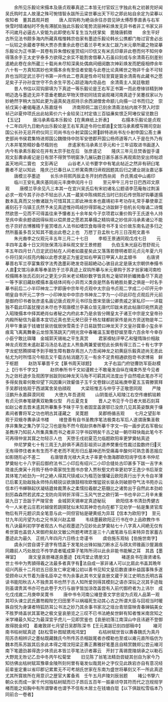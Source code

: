 <!-- { "loadSidebar": true } -->
　　余所见乐毅论宋搨本及唐贞观摹真迹二本皆无付官奴三字独此有之初甚完好闻吴氏购时主人故漫之殊可惋惜智永跋所云梁世摹出天下珍之即此帖自余定为梁摹以俟知者　董其昌观并题
　　唐人双钩称为絶诣余往亦尝见钟太傅荐季直表与右军快雪时晴诸帖时不免有滞腻处独此乐毅论笔势流丽神彩焕发无异书者非工书家又非不问嵗月必逼古人安能为此即使右军复生当为抚掌矣　毘陵唐鹤徴
　　余生平好古所见法书颇多海内所藏真楷惟韩宗伯家有墨迹乐毅论韩长公携都门毎过官舍必出一玩较之余蔵者字稍大贾亦贵重余此卷已着兰亭考米友仁跋乃米元章所蔵之物梁摹乐毅论为正书第一其卷有异朱僧权鉴赏绍兴印信又有米氏印章非此卷而何不知何幸得落余手王太史宇泰多方欲得之余实不能割舍借摹入石虽曰刻成与余清斋石刻差别逺絶此卷在余所蔵三十载尚未尽知深奥处偶病间细阅数次神彩焕发而肥瘦相停余年六十有一方真知其妙也宋搨本余有至佳者安能与此卷比论真稀世之物非千金不可轻弃也当同定武兰亭行书第一并传此二卷真是性命可轻至寳是寳余清斋有此藏书之愿足矣子子孙孙宜世守不负余生平苦心踪迹海内竒品也　余清斋主人吴廷敬题
　　昔人书估以双钩廓填为下真迹一等乐毅论是王右军正书第一而此卷锋铩精到神明迈逸与墨迹无异不意垂老覩此罕物天啓初同钱宫谕观褚河南真迹于吴蹇叔家以为妙絶然字稍大当知此更为逼真矣连叔持示余西湖僧舍命颛儿向搨一过书而归之　崇祯戊寅小暑偈庵道人陈嘉燧书
　　济南邢侗二跋已刻余清斋法帖内故不赘入时崇祯己卯夏仲项氏出此帖索价六十金较吴江村定值三百镒亷矣恨乏阿堵仅留览数日【玉记】
　　唐冯承素临本乐毅论【在黄麻纸上折表】
　　右搨本乐毅论是贞观十二年四月九日勅内出乐毅论是王右军真迹令将仕郎直文馆冯承素模写赐司空赵国公长孙无忌开府仪同三司尚书左仆射梁国公房龄特进尚书左仆射申国公髙士亷吏部尚书侯君集特进郑国公魏徴侍中防军安徳郡开国公杨师道等六人于是在外乃有六本并笔势精妙备尽楷则也
　　彦逺家有冯承素兰亭元和十三年诏取进书画遂入内今有承素乐毅论在并有太宗手批在后　张彦逺记
　　隆庆三年元旦焚香盥手谨观文彭夀承甫记是日有禁不得贺节明窗净几展玩数日甚乐甚乐再观索防安出师帖颂盖天地间二寳也　文彭再记
　　山谷老人论书要字中有笔此帖近之然非有研臼笔簏者不足以知此　隆庆己巳春日从三桥寓斋携归谛观因题其后归之建业胡汝嘉记事
　　唐模兰亭墨迹
　　长乐许将熙丙辰孟冬开封府西亝阅　乔氏篑成中山甫印
　　临川王安礼黄庆基同阅元丰庚申闰月十日
　　至元甲午三月廿日巴西邓文原观
　　唐模兰亭余见凡三本其一在宜兴吴氏后有宋初诸名公题语李范庵毎过荆溪必求一观今其子孙亦不轻出示人其一蔵吴中陈缉熙氏当时已刻石传世陈好钩摹遂搨数本乱真而又分散诸跋为可惜耳其三即此神龙本也嘉靖初丰考功存礼常手摹使章正甫刻石于乌镇王氏然予未见真迹惟孙鸣岐抄得郭祐之诗跋鲜于伯机长句毎诵二诗慨然欲思一见而不可得盖往来予懐者五十余年矣今子京项君以重价购于王氏遂令人持至呉中索余题语因得纵观以偿夙昔之愿若其摹搨之精钩填之妙信非冯承素诸公不能也子京好古博雅精于鉴赏嗜古人法书如嗜饮食毎得竒书不复论价故东南名迹多归之然所蓄虽多吾又知其不能出此卷之上也　万厯丁丑孟秋七月三日茂苑文嘉书
　　朱光裔李之仪观元丰五年三月二十七日
　　李柜王景通同观戊戌七日
　　元丰四年孟春十日又同张保清冯泽纵观文安王景修题
　　仇伯玉朱光庭石苍舒观元丰五年四月廿八日定武旧帖在人间者如晨星矣此又落落若啓明者耶元贞元年夏六月仆将归吴兴叔亮内翰以此卷求是正为鉴定如右甲寅日甲寅人赵孟頫书
　　右唐贤摹晋右军兰亭宴集叙字法秀逸墨彩艳发竒丽超絶动心骇目此定是唐太宗朝供奉搨书人直文馆冯承素等奉圣防于兰亭真迹上双钩所摹与米元章购于苏才翁家褚河南检校搨赐本张氏石刻对之更无少异米老论精妙数字皆具有之毫铓转折纎微备尽下真迹一等予家旧藏赵模搨本虽结体间有小异而义类良是然各有絶胜处要之俱是一时名手摹书前后二小半印神龙二字即唐中宗年号贞观中太宗自书贞观二字成二小印开元中明皇自书开元二字作一小印神龙中中宗亦书神龙二字为一小印此印在贞观后开元前是御府印书者张彦逺名画记唐贞观开元书印及晋宋至唐公卿贵戚之家私印一一详载独不载此印盖犹搜访未尽也予观唐模兰亭甚众皆无唐代印跋未若此帖唐印宛然真迹入昭陵搨本中择其絶肖似者秘之内府此本乃是余皆分赐皇太子诸王中宗是文皇帝孙内殿所秘信为最善本宜切近真也至元癸巳获于杨左辖都尉家传是尚方资送物是年二月甲午重装于钱塘甘泉坊僦居快雪斋壬子日易跋赞曰神龙天子文皇孙寳章小玺余半痕鸾飞离离舞秦云龙惊荡荡跳天门明光宫中春曦温玉案卷舒娱至尊六百余年今幸存小臣宁敢比璵璠　金城郭天锡祐之平生真赏
　　君家褉帖评甲乙和璧隋珠价相敌神龙贞观苦未逺赵葛冯汤总名迹主人熊鱼两兼爱彼短此长俱有得三百二十有七字字字龙蛇怒腾掷嗟予到手眼生障有数存焉岂人力吾闻神龙之初黄庭乐毅真迹尚无恙此帖尤为时所惜况今相去又千载古帖消磨万无一有余不足贵相通欲抱竒书求博易　鲜于枢题
　　赵防军摹晋千文【篆书周天球题】
　　太子右监门府铠曹防军臣赵模上【行书千字文】
　　赵供奉所书千文如谨敕士不敢毫发自纵在绳束外至今见者为之敛衽退步及观困学翁跋则如神龙天马殆不可羁其间法度出于自然噫此笔亦不可多得矣我辈何敢仰望下风因乗兴效颦值子玉千文卷録以还延祐庚申夏五玉霄滕賔拜手吴郡钱佑观于西湖寓舍吴伯顔观
　　大梁班惟志与仲亨子正敬思同观
　　严陵汪鹏升永嘉薛漠同观
　　大徳九年吾道观
　　山阴茧纸入昭陵江右空传瘗鹤铭赖有贞元供奉笔硬黄双勒集仪型　丹丘夏克复
　　晋人之书见于今日者大抵石刻耳如赵公者去晋未逺其所摹集多予昧于平生者固宜盖褒鄂已没庶几见其英姿飘爽于缣素间者曹将军之功也明古其谨藏之　吴寛题
　　吴郡杨循吉观
　　七月之望彭年观于双蛾寺夀承读书楼
　　禇登善有自书圣教序笔法极类右军后人遂谓唐集圣敎序非集聚之集乃学习之习也是殆不然今观赵供奉所摹千字文一钩一画步武右军极似圣教序乃知前人所集真集而书之者非习字书奴明矣千古之疑一朝尽释快哉此笔今不可再得仲宣其寳之勿轻示人也　天啓壬戌初夏范允临题欧阳率更梦奠帖真迹
　　仲尼梦奠七十有三周王九龄俱不满百彭祖资以道养樊重任性裁过盈数终归灭无有得停住者未有生而不老老而不死形归丘墓神还所受痛毒辛酸何可熟念善恶报应如影随形必不差二
　　右唐银青光禄大夫太子率更令渤海郡欧阳询字信本书仲尼梦奠帖七十八字前后御府法书二小印后有绍兴二小印合缝处古印甚多下跋一吉字未晓谁氏庚寅十月购于杨中斋家悦生图书亦曾入贾秋壑文府率更初学王逸少书后渐变其体笔力崄劲为一时之絶人得其尺牍咸以为楷范张懐瓘云欧阳真行出于大令自羊薄已后畧无勍敌独永师恃兵精锐议欲旗鼓相攻欧惟猛锐长驱永则破胆夺气法书苑亦云信本行书蝉聨起伏凝结遒耸裁萧永之柔懦拉羲献之筋髓比之诸势出于自然此本劲崄刻厉森森然若武库之戈防向背转折浑得二玉风气世之欧行第一书也辛卯二月辛未重装九日丁丑跋于严陵官舍　金城郭天锡审定真迹秘玩
　　欧阳信本书清劲秀健古今一人米老云庄若对越俊若跳掷犹似未知其神竒也向在都下见劝学一帖是集贤官库物后有开元题识具全笔意与此一同但官帖是硬黄纸为异耳【信本为欧阳字】　至元廿九年闰月望为右之兄书吴兴赵孟頫
　　韦续墨薮欧阳正行书在中上品欧教作书有八诀最利初学学者观古人书必观墨迹乃见妙处此梦奠帖七十八字真人间絶无仅有希世寳也盖尝入宋御府矣赵文敏公所题考碑志是三十八嵗笔故与后来特异吾家蓄古墨迹此为最久　正统八年四月六日杨士竒谨书
　　虞伯施东观帖【伯施世南字】
　　虞永兴尝自谓于道字有悟盖于发笔处出锋如抽刀断水正与顔太师锥画沙屋漏痕同趣前人巧处故应不传学虞者辄成算子笔阵所诃以此余非能书能解之耳　其昌【墨禅室】
　　唐文皇哀册褚遂良墨迹【戏鸿堂止镌册文】
　　褚遂良书在唐贤诸名世士书中为秀頴得羲之法最多者真字有法自成一家非诸人可以比肩此书盖其晩年　绍兴丙辰十二月初五日臣友仁审定褚公初以善书见知文皇后数直谏补益国事殊多遂受顾命以大节着为唐名臣卒之书为余事此其书文皇哀册文蔵于吴江史明古氏明古喜读书能阳秋古人不独贵其书也然于古人知所爱则得其模刻之语亦深玩之况其手迹哉则虽谓贵其书亦可也此卷于大行与崩字皆加涂改盖尝有入前代御府者为上讳尔　成化戊戌嵗二月庚申吴寛书
　　唐中书令河南公褚登善文学忠谠为贞观人品第一观其叩头谏立武氏置笏殿陛乞归田里不以祸福死生动其心古之所谓大臣与回视当时暖姝自悦为身谋者特狐防耳公书法之妙乃其余事书家况之瑶台青琐窅映青春婵娟美女不胜罗绮盖状其富艳之极文皇哀册览之三叹不已书法絶矣世鲜有知者惟米南宫知之米学褚最久知之为最深宜乎虎儿一见即赏鉴也【哀册初落江南深山中且讳避不登御故得脱金烬】　着雍敦牂七月望日吴郡陈深书【王元美跋已刻四部稿中】
　　褚河南书枯树赋真迹【赵松雪补图赋镌戏鸿堂】
　　右枯树赋世皆以夀春魏氏为真丹阳苏丞相辨识之墨帖既藏魏氏今所传苏丞相跋尾者亦模勒也至或以雍元直所临仿为魏本而系苏跋其后余此本得之壻汶阳梁正夀正夀雅好笔墨且自精赏魏郑公尝云褚河南下笔遒劲甚得逸少体资此本皆兰亭笔法识者寡云　开封丁禹锡毘陵胡承之以勒石大野晁无咎记乙丑中冬丙午松菊堂
　　旧见陈了翁笔法精劲尝疑其创自为家今乃知彷佛出枯树赋耳豫章金陵所刻何曽有毫发似哉晁补之字仅见此跌宕亦自有意况经前辈鉴定重以省印郡记累累无不可考胡氏世家在东南为盛世将摹刻又不一所此真迹尤其所寳故所在用意识之歴官大畧备焉　壬午五月庐陵刘辰翁题
　　褚公书擥六朝众长而成一家千代何独枯树赋而已子昂后五百年一振豪顷夺其符而代之岂规规学楮而能之抑胸中有所谓擥者也谓予不信有木居士在钱塘白珽【以下俱跋松雪临本乃同前合一卷者】
